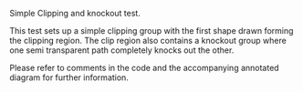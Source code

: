 Simple Clipping and knockout test.

This test sets up a simple clipping group with the first shape drawn forming the clipping region.
The clip region also contains a knockout group where one semi transparent path completely knocks out the other.

Please refer to comments in the code and the accompanying annotated diagram for further information.